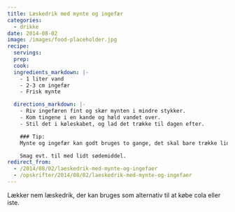 ```yaml
---
title: Læskedrik med mynte og ingefær
categories:
  - drikke
date: 2014-08-02
image: /images/food-placeholder.jpg
recipe:
  servings:
  prep:
  cook:
  ingredients_markdown: |-
    - 1 liter vand
    - 2-3 cm ingefær
    - Frisk mynte

  directions_markdown: |-
    - Riv ingefæren fint og skær mynten i mindre stykker.
    - Kom tingene i en kande og hæld vandet over.
    - Stil det i køleskabet, og lad det trække til dagen efter.

    ### Tip:
    Mynte og ingefær kan godt bruges to gange, det skal bare trække lidt længere anden gang.

    Smag evt. til med lidt sødemiddel.
redirect_from:
  - /2014/08/02/laeskedrik-med-mynte-og-ingefaer
  - /opskrifter/2014/08/02/laeskedrik-med-mynte-og-ingefaer
---
```


Lækker nem læskedrik, der kan bruges som alternativ til at købe cola eller iste.
